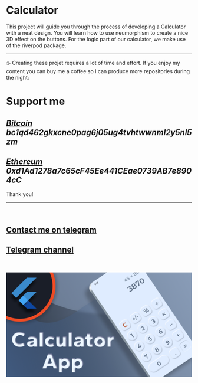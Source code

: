 # Calculator

This project will guide you through the process of developing a Calculator with a neat design. You will learn how to use neumorphism to create a nice 3D effect on the buttons. For the logic part of our calculator, we make use of the riverpod package.

---

☕️  Creating these projet requires a lot of time and effort. If you enjoy my content you can buy me a coffee so I can produce more repositories during the night:

 # Support me
 
<i>
  
## [Bitcoin](https://github.com/DevBox01/calculator/blob/main/README.md) bc1qd462gkxcne0pag6j05ug4tvhtwwnml2y5nl5zm

## [Ethereum](https://github.com/DevBox01/calculator/blob/main/README.md) 0xd1Ad1278a7c65cF45Ee441CEae0739AB7e8904cC

  </i>
  
Thank you!

---
<br>

## [Contact me on telegram](https://t.me/@LeSourcier)

## [Telegram channel](https://t.me/+Z2WPqHDW2wQ3YmQ0)

<br>

![Calculator](thumbnail.png)
